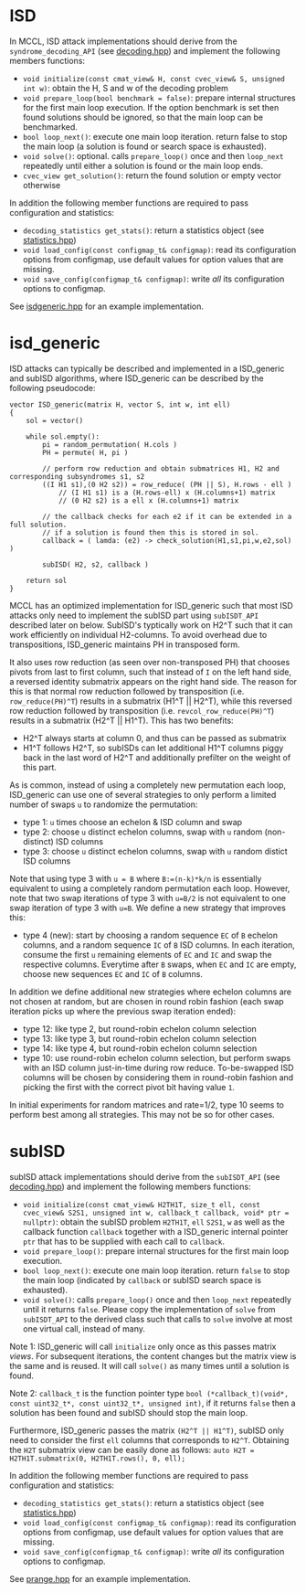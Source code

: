 # ISD

In MCCL, ISD attack implementations should derive from the `syndrome_decoding_API` (see [decoding.hpp](/mccl/algorithm/decoding.hpp)) and implement the following members functions:
- `void initialize(const cmat_view& H, const cvec_view& S, unsigned int w)`: obtain the H, S and w of the decoding problem
- `void prepare_loop(bool benchmark = false)`: prepare internal structures for the first main loop execution. If the option benchmark is set then found solutions should be ignored, so that the main loop can be benchmarked.
- `bool loop_next()`: execute one main loop iteration. return false to stop the main loop (a solution is found or search space is exhausted).
- `void solve()`: optional. calls `prepare_loop()` once and then `loop_next` repeatedly until either a solution is found or the main loop ends.
- `cvec_view get_solution()`: return the found solution or empty vector otherwise

In addition the following member functions are required to pass configuration and statistics:
- `decoding_statistics get_stats()`: return a statistics object (see [statistics.hpp](/mccl/tools/statistics.hpp))
- `void load_config(const configmap_t& configmap)`: read its configuration options from configmap, use default values for option values that are missing.
- `void save_config(configmap_t& configmap)`: write *all* its configuration options to configmap.

See [isdgeneric.hpp](/mccl/algorithm/isdgeneric.hpp) for an example implementation.

# isd_generic

ISD attacks can typically be described and implemented in a ISD_generic and subISD algorithms, where ISD_generic can be described by the following pseudocode:
```
vector ISD_generic(matrix H, vector S, int w, int ell)
{
    sol = vector()
    
    while sol.empty():
        pi = random_permutation( H.cols )
        PH = permute( H, pi )

        // perform row reduction and obtain submatrices H1, H2 and corresponding subsyndromes s1, s2
        ((I H1 s1),(0 H2 s2)) = row_reduce( (PH || S), H.rows - ell )
            // (I H1 s1) is a (H.rows-ell) x (H.columns+1) matrix
            // (0 H2 s2) is a ell x (H.columns+1) matrix
    
        // the callback checks for each e2 if it can be extended in a full solution. 
        // if a solution is found then this is stored in sol.
        callback = ( lamda: (e2) -> check_solution(H1,s1,pi,w,e2,sol) )
    
        subISD( H2, s2, callback )

    return sol
}
```

MCCL has an optimized implementation for ISD_generic such that most ISD attacks only need to implement the subISD part using `subISDT_API` described later on below.
SubISD's typtically work on H2^T such that it can work efficiently on individual H2-columns.
To avoid overhead due to transpositions, ISD_generic maintains PH in transposed form.

It also uses row reduction (as seen over non-transposed PH) that chooses pivots from last to first column, such that instead of `I` on the left hand side, a reversed identity submatrix appears on the right hand side.
The reason for this is that normal row reduction followed by transposition (i.e. `row_reduce(PH)^T`) results in a submatrix (H1^T || H2^T),
while this reversed row reduction followed by transposition (i.e. `revcol_row_reduce(PH)^T`) results in a submatrix (H2^T || H1^T).
This has two benefits:
- H2^T always starts at column 0, and thus can be passed as submatrix
- H1^T follows H2^T, so subISDs can let additional H1^T columns piggy back in the last word of H2^T and additionally prefilter on the weight of this part.

As is common, instead of using a completely new permutation each loop, 
ISD_generic can use one of several strategies to only perform a limited number of swaps `u` to randomize the permutation:
- type 1: `u` times choose an echelon & ISD column and swap
- type 2: choose `u` distinct echelon columns, swap with `u` random (non-distinct) ISD columns
- type 3: choose `u` distinct echelon columns, swap with `u` random distict ISD columns

Note that using type 3 with `u = B` where `B:=(n-k)*k/n` is essentially equivalent to using a completely random permutation each loop.
However, note that two swap iterations of type 3 with `u=B/2` is not equivalent to one swap iteration of type 3 with `u=B`.
We define a new strategy that improves this:
- type 4 (new): start by choosing a random sequence `EC` of `B` echelon columns, and a random sequence `IC` of `B` ISD columns. 
  In each iteration, consume the first `u` remaining elements of `EC` and `IC` and swap the respective columns.
  Everytime after `B` swaps, when `EC` and `IC` are empty, choose new sequences `EC` and `IC` of `B` columns.

In addition we define additional new strategies where echelon columns are not chosen at random, but are chosen in round robin fashion (each swap iteration picks up where the previous swap iteration ended):
- type 12: like type 2, but round-robin echelon column selection
- type 13: like type 3, but round-robin echelon column selection
- type 14: like type 4, but round-robin echelon column selection
- type 10: use round-robin echelon column selection, but perform swaps with an ISD column just-in-time during row reduce. To-be-swapped ISD columns will be chosen by considering them in round-robin fashion and picking the first with the correct pivot bit having value `1`.

In initial experiments for random matrices and rate=1/2, type 10 seems to perform best among all strategies. This may not be so for other cases.

# subISD

subISD attack implementations should derive from the `subISDT_API` (see [decoding.hpp](/mccl/algorithm/decoding.hpp)) and implement the following members functions:
- `void initialize(const cmat_view& H2TH1T, size_t ell, const cvec_view& S2S1, unsigned int w, callback_t callback, void* ptr = nullptr)`: obtain the subISD problem `H2TH1T`, `ell` `S2S1`, `w` as well as the callback function `callback` together with a ISD_generic internal pointer `ptr` that has to be supplied with each call to `callback`.
- `void prepare_loop()`: prepare internal structures for the first main loop execution.
- `bool loop_next()`: execute one main loop iteration. return `false` to stop the main loop (indicated by `callback` or subISD search space is exhausted).
- `void solve()`: calls `prepare_loop()` once and then `loop_next` repeatedly until it returns `false`. Please copy the implementation of `solve` from `subISDT_API` to the derived class such that calls to `solve` involve at most one virtual call, instead of many.

Note 1: ISD_generic will call `initialize` only once as this passes matrix *views*. For subsequent iterations, the content changes but the matrix view is the same and is reused. It will call `solve()` as many times until a solution is found.

Note 2: `callback_t` is the function pointer type `bool (*callback_t)(void*, const uint32_t*, const uint32_t*, unsigned int)`, if it returns `false` then a solution has been found and subISD should stop the main loop.

Furthermore, ISD_generic passes the matrix `(H2^T || H1^T)`, subISD only need to consider the first `ell` columns that corresponds to `H2^T`.
Obtaining the `H2T` submatrix view can be easily done as follows: `auto H2T = H2TH1T.submatrix(0, H2TH1T.rows(), 0, ell);`

In addition the following member functions are required to pass configuration and statistics:
- `decoding_statistics get_stats()`: return a statistics object (see [statistics.hpp](/mccl/tools/statistics.hpp))
- `void load_config(const configmap_t& configmap)`: read its configuration options from configmap, use default values for option values that are missing.
- `void save_config(configmap_t& configmap)`: write *all* its configuration options to configmap.

See [prange.hpp](/mccl/algorithm/prange.hpp) for an example implementation.
